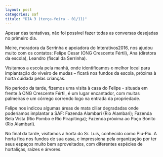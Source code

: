 ```yaml
---
layout: post
categories: saf
titulo: "DIA 3 (terça-feira - 01/11)"
---
```


Apesar das tentativas, não foi possível fazer todas as conversas desejadas no primeiro dia.
  
Meire, moradora da Serrinha e apoiadora do Interativos2016, nos ajudou muito com os contatos: Felipe Cesar (ONG Crescente Fértil), Ana (diretora da escola), Leandro (fiscal da Serrinha).
  
Visitamos a escola pela manhã, onde identificamos o melhor local para implantação do viveiro de mudas – ficará nos fundos da escola, próxima à horta cuidada pelas crianças.
  
No período da tarde, fizemos uma visita à casa do Felipe - situada em frente à ONG Crescente Fértil, é um lugar encantador, com muitas palmeiras e um córrego correndo logo na entrada da propriedade.
  
Felipe nos indicou algumas áreas de mata ciliar degradadas onde poderíamos implantar a SAF: Fazenda Alambari (Rio Alambari); Fazenda Bela Vista (Rio Pombo e Rio Pirapitinga); Fazenda próxima ao Poço Bonito (Rio Alambari).
  
No final da tarde, visitamos a horta do Sr. Luis, conhecido como Piu-Piu. A horta fica nos fundos de sua casa, e impressiona pela organização por ter seus espaços muito bem aproveitados, com diferentes espécies de hortaliças, raízes e árvores.


